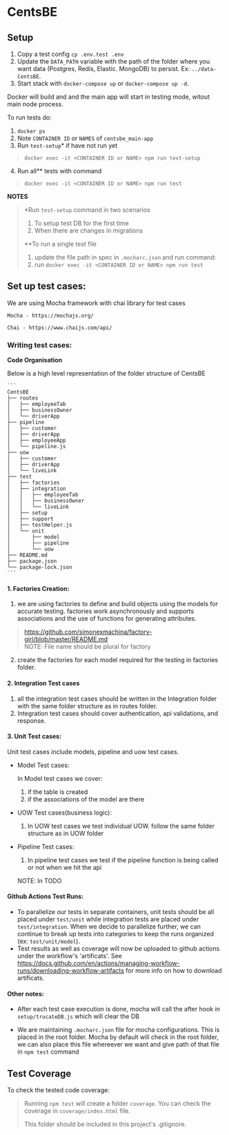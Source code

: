 # CentsBE

## Setup
  1. Copy a test config `cp .env.test .env`
  2. Update the `DATA_PATH` variable with the path of the folder where you want data (Postgres, Redis, Elastic. MongoDB) to persist. Ex: `../data-CentsBE`.
  3. Start stack with `docker-compose up` or `docker-compose up -d`.

  Docker will build and and the main app will start in testing mode, witout main node process.

  To run tests do:
  1. `docker ps`
  2. Note `CONTAINER ID` or `NAMES` of `centsbe_main-app`
  3. Run `test-setup`* if have not run yet
   > `docker exec -it <CONTAINER ID or NAME> npm run test-setup`
  4. Run all** tests with command
   > `docker exec -it <CONTAINER ID or NAME> npm run test`

  **NOTES**
  > *Run `test-setup` command in two scenarios
  >  1. To setup test DB for the first time 
  >  2. When there are changes in migrations
  > 
  > **To run a single test file
  >  1. update the file path in spec in `.mocharc.json` and run command:
  >  2. run `docker exec -it <CONTAINER ID or NAME> npm run test`

## Set up test cases:

We are using Mocha framework with chai library for test cases

    Mocha - https://mochajs.org/

    Chai - https://www.chaijs.com/api/

### Writing test cases:

  **Code Organisation**

  Below is a high level representation of the folder structure of CentsBE

    ```
    CentsBE
    ├── routes
    │   ├── employeeTab
    │   ├── businessOwner
    │   └── driverApp
    ├── pipeline
    │   ├── customer
    │   ├── driverApp
    │   ├── employeeApp
    │   └── pipeline.js
    ├── uow
    │   ├── customer
    │   ├── driverApp
    │   └── liveLink
    ├── test
    │   ├── factories
    │   ├── integration
    │   │   ├── employeeTab
    │   │   ├── businessOwner
    │   │   └── liveLink
    │   ├── setup
    │   ├── support
    │   ├── testHelper.js
    │   └── unit
    │       ├── model
    │       ├── pipeline
    │       └── uow
    ├── README.md
    ├── package.json
    └── package-lock.json
    ```


#### 1. **Factories Creation:**
  1. we are using factories to define and build objects using the models for accurate testing. factories work asynchronously and supports associations and the use of functions for generating attributes.
   
  > https://github.com/simonexmachina/factory-girl/blob/master/README.md  
  > NOTE: File name should be plural for factory
  
  2. create the factories for each model required for the testing in factories folder.
#### 2. **Integration Test cases**
  1. all the integration test cases should be written in the Integration folder with the same folder structure as in routes folder.
  2. Integration test cases should cover authentication, api validations, and response.

#### 3. **Unit Test cases:**
  Unit test cases include models, pipeline and uow test cases.

  - Model Test cases:

      In Model test cases we cover:

      1. if the table is created
      2. if the associations of the model are there
  - UOW Test cases(business logic):

      1. In UOW test cases we test individual UOW. follow the same folder structure as in UOW folder
  - Pipeline Test cases:
  
      1. In pipeline test cases we test if the pipeline function is being called or not when we hit the api
      
      NOTE: In TODO

#### Github Actions Test Runs:
- To parallelize our tests in separate containers, unit tests should be all placed under `test/unit` while integration tests are placed under `test/integration`. When we decide to parallelize further, we can continue to break up tests into categories to keep the runs organized (ex: `test/unit/model`).
- Test results as well as coverage will now be uploaded to github actions under the workflow's 'artificats'. See https://docs.github.com/en/actions/managing-workflow-runs/downloading-workflow-artifacts for more info on how to download artificats.

#### Other notes:
- After each test case execution is done, mocha will call the after hook in `setup/trucateDB.js` which will clear the DB

- We are maintaining `.mocharc.json` file for mocha configurations. This is placed in the root folder. Mocha by default will check in the root folder, we can also place this file whereever we want and give path of that file in `npm test` command

## Test Coverage
  To check the tested code coverage:
  > Running `npm test` will create a folder `coverage`. You can check the coverage in `coverage/index.html` file.
  >
  > This folder should be included in this project's .gitignore.
        
